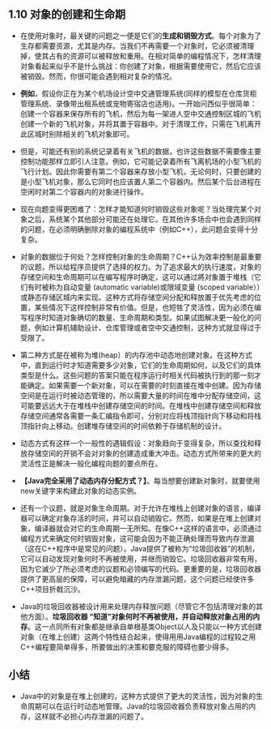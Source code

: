 ## 1.10 对象的创建和生命期

- 在使用对象时，最关键的问题之一便是它们的**生成和销毁方式**。每个对象为了生存都需要资源，尤其是内存。当我们不再需要一个对象时，它必须被清理掉，使其占有的资源可以被释放和重用。在相对简单的编程情况下，怎样清理对象看起来似乎不是什么挑战：你创建了对象，根据需要使用它，然后它应该被销毁。然而，你很可能会遇到相对复杂的情况。
  
- **例如**，假设你正在为某个机场设计空中交通管理系统(同样的模型在仓库货柜管理系统、录像带出租系统或宠物寄宿店也适用)。一开始问西似乎很简单：创建一个容器来保存所有的飞机，然后为每一架进人空中交通控制区城的飞机创建一个新的飞机对象，并将其置于容器中。对于清理工作，只需在飞机离开此区城时别除相关的飞机对象即可。

- 但是，可能还有别的系统记录着有关飞机的数据，也许这些数据不需要像主要控制功能那样立即引人注意。例如，它可能记录着所有飞离机场的小型飞机的飞行计划。因此你需要有第二个容器来存放小型飞机，无论何时，只要创建的是小型飞机对象，那么它同时也应该置人第二个容器内。然后某个后台进程在空闲时对第二个容器内的对象进行操作。
  
- 现在向题变得更困难了：怎样才能知道何时销毁这些对象呢？当处理完某个对象之后，系统某个其他部分可能还在处理它。在其他许多场合中也会遇到同样的问题，在必须明确删除对象的编程系统中（例如C++），此问题会变得十分复杂。

- 对象的数据位于何处？怎样控制对象的生命周期？C++认为效率控制是最重要的议题，所以给程序员提供了选择的权力。为了追求最大的执行速度，对象的存储空间和生命周期可以在编写程序时确定，这可以通过將对象置于堆栈（它们有时被称为自动变量 (automatic variable)或限域变量 (scoped variable））或静态存储区城内来实现。这种方式将存储空间分配和释放置于优先考虑的位置，某些情况下这样控制非常有价值。但是，也短牲了灵活性，因为必须在编写程序时知道对象确切的数量、生命周期和类型。如果试图解决更一般化的问题，例如计算机辅助设计、仓库管理或者空中交通控制，这种方式就显得过于受限了。

- 第二种方式是在被称为堆(heap）的内存池中动态地创建对象。在这种方式中，直到运行时才知道需要多少对象，它们的生命周期如何，以及它们的具体类型是什么。这些问题的答案只能在程序运行时相关代码被执行到的那一刻才能确定。如果需要一个新对象，可以在需要的时刻直接在堆中创建。因为存储空间是在运行时被动态管理的，所以需要大量的时间在堆中分配存储空间，这可能要远远大于在堆栈中创建存储空间的时间。在堆栈中创建存储空间和释放存储空间通常各需要一条汇编指令即可，分别对应将栈顶指针向下移动和将栈顶指针向上移动。创建堆存储空间的时间依赖于存储机制的设计。

- 动态方式有这样一个一般性的遇辑假设：对象趋向于变得复杂，所以查找和释放存储空间的开销不会对对象的创建造成重大冲击。动态方式所带来的更大的灵活性正是解决一般化编程向题的要点所在。

- **【Java完全采用了动态内存分配方式？】**。每当想要创建新对象时，就要使用new关键字来构建此对象的动态实例。

- 还有一个议题，就是对象生命周期。对于允许在堆栈上创建对象的语言，编译器可以确定对象存活的时间，并可以自动销毁它。然而，如果是在堆上创建对象，编译器就会对它的生命周期一无所知。在像C++这样的语言中，必须通过编程方式来确定何时销毁对象，这可能会因为不能正确处理而导致内存泄漏（这在C++程序中是常见的问题）。Java提供了被称为“垃圾回收器”的机制，它可以自动发现对象何时不再被使用，并继而销毁它。垃圾回收器非常有用，因为它滅少了所必须考虑的议题和必领编写的代码。更重要的是，垃圾回收器提供了更高层的保障，可以避免暗藏的内存泄漏问题，这个问题已经使许多C++项目折戟沉沙。

- Java的垃圾回收器被设计用来处理内存释放问题（尽管它不包括清理对象的其他方面）。**垃圾回收器 “知道”对象何时不再被使用，并自动释放对象占用的内存**。这一点同所有对象都是继承自单根基类Object以人及只能以一种方式创建对象（在堆上创建）这两个特性结合起来，使得用用Java编程的过程较之用C++编程要简单得多，所要做出的决策和要克服的障碍也要少得多。

## 小结
- Java中的对象是在堆上创建的，这种方式提供了更大的灵活性，因为对象的生命周期可以在运行时动态地管理。Java的垃圾回收器负责释放对象占用的内存，这样就不必担心内存泄漏的问题了。